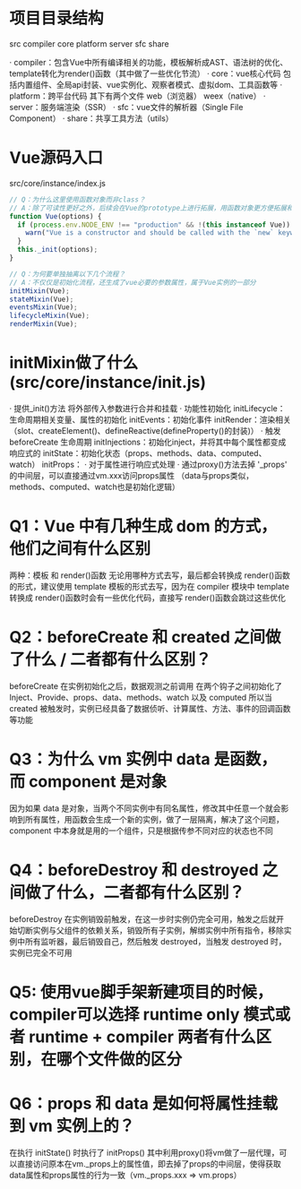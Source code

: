 # 项目目录结构

src
  compiler
  core
  platform
  server
  sfc
  share

· compiler：包含Vue中所有编译相关的功能，模板解析成AST、语法树的优化、template转化为render()函数（其中做了一些优化节流）
· core：vue核心代码 包括内置组件、全局api封装、vue实例化、观察者模式、虚拟dom、工具函数等
· platform：跨平台代码 其下有两个文件 web（浏览器） weex（native）
· server：服务端渲染（SSR）
· sfc：vue文件的解析器（Single File Component）
· share：共享工具方法（utils）


# Vue源码入口

src/core/instance/index.js

```js
// Q：为什么这里使用函数对象而非class？
// A：除了可读性更好之外，后续会在Vue的prototype上进行拓展，用函数对象更方便拓展和维护
function Vue(options) {
  if (process.env.NODE_ENV !== "production" && !(this instanceof Vue)) {
    warn("Vue is a constructor and should be called with the `new` keyword");
  }
  this._init(options);
}

// Q：为何要单独抽离以下几个流程？
// A：不仅仅是初始化流程，还生成了vue必要的参数属性，属于Vue实例的一部分
initMixin(Vue);
stateMixin(Vue);
eventsMixin(Vue);
lifecycleMixin(Vue);
renderMixin(Vue);
```

# initMixin做了什么 (src/core/instance/init.js)

· 提供_init()方法 将外部传入参数进行合并和挂载
· 功能性初始化
      initLifecycle：生命周期相关变量、属性的初始化
      initEvents：初始化事件
      initRender：渲染相关（slot、createElement()、defineReactive(defineProperty()的封装)）
      · 触发 beforeCreate 生命周期
      initInjections：初始化inject，并将其中每个属性都变成响应式的
      initState：初始化状态（props、methods、data、computed、watch）
          initProps：
              · 对于属性进行响应式处理
              · 通过proxy()方法去掉 '_props' 的中间层，可以直接通过vm.xxx访问props属性
          （data与props类似，methods、computed、watch也是初始化逻辑）

# Q1：Vue 中有几种生成 dom 的方式，他们之间有什么区别

两种：<template></template>模板 和 render()函数
无论用哪种方式去写，最后都会转换成 render()函数的形式，建议使用 template 模板的形式去写，因为在 compiler 模块中 template 转换成 render()函数时会有一些优化代码，直接写 render()函数会跳过这些优化

# Q2：beforeCreate 和 created 之间做了什么 / 二者都有什么区别？

beforeCreate 在实例初始化之后，数据观测之前调用
在两个钩子之间初始化了 Inject、Provide、props、data、methods、watch 以及 computed
所以当 created 被触发时，实例已经具备了数据侦听、计算属性、方法、事件的回调函数等功能

# Q3：为什么 vm 实例中 data 是函数，而 component 是对象

因为如果 data 是对象，当两个不同实例中有同名属性，修改其中任意一个就会影响到所有属性，用函数会生成一个新的实例，做了一层隔离，解决了这个问题，component 中本身就是用的一个组件，只是根据传参不同对应的状态也不同

# Q4：beforeDestroy 和 destroyed 之间做了什么，二者都有什么区别？

beforeDestroy 在实例销毁前触发，在这一步时实例仍完全可用，触发之后就开始切断实例与父组件的依赖关系，销毁所有子实例，解绑实例中所有指令，移除实例中所有监听器，最后销毁自己，然后触发 destroyed，当触发 destroyed 时，实例已完全不可用

# Q5: 使用vue脚手架新建项目的时候，compiler可以选择 runtime only 模式或者 runtime + compiler 两者有什么区别，在哪个文件做的区分

# Q6：props 和 data 是如何将属性挂载到 vm 实例上的？
在执行 initState() 时执行了 initProps() 其中利用proxy()将vm做了一层代理，可以直接访问原本在vm._props上的属性值，即去掉了props的中间层，使得获取data属性和props属性的行为一致（vm._props.xxx => vm.props）
